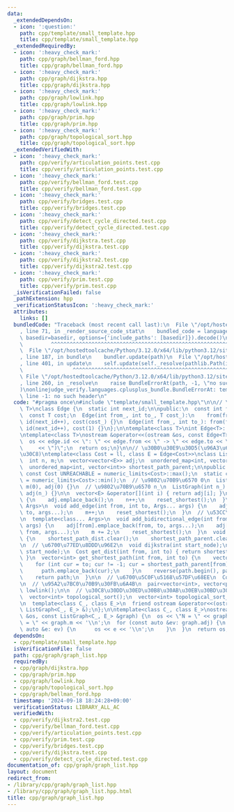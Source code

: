 ```yaml
---
data:
  _extendedDependsOn:
  - icon: ':question:'
    path: cpp/template/small_template.hpp
    title: cpp/template/small_template.hpp
  _extendedRequiredBy:
  - icon: ':heavy_check_mark:'
    path: cpp/graph/bellman_ford.hpp
    title: cpp/graph/bellman_ford.hpp
  - icon: ':heavy_check_mark:'
    path: cpp/graph/dijkstra.hpp
    title: cpp/graph/dijkstra.hpp
  - icon: ':heavy_check_mark:'
    path: cpp/graph/lowlink.hpp
    title: cpp/graph/lowlink.hpp
  - icon: ':heavy_check_mark:'
    path: cpp/graph/prim.hpp
    title: cpp/graph/prim.hpp
  - icon: ':heavy_check_mark:'
    path: cpp/graph/topological_sort.hpp
    title: cpp/graph/topological_sort.hpp
  _extendedVerifiedWith:
  - icon: ':heavy_check_mark:'
    path: cpp/verify/articulation_points.test.cpp
    title: cpp/verify/articulation_points.test.cpp
  - icon: ':heavy_check_mark:'
    path: cpp/verify/bellman_ford.test.cpp
    title: cpp/verify/bellman_ford.test.cpp
  - icon: ':heavy_check_mark:'
    path: cpp/verify/bridges.test.cpp
    title: cpp/verify/bridges.test.cpp
  - icon: ':heavy_check_mark:'
    path: cpp/verify/detect_cycle_directed.test.cpp
    title: cpp/verify/detect_cycle_directed.test.cpp
  - icon: ':heavy_check_mark:'
    path: cpp/verify/dijkstra.test.cpp
    title: cpp/verify/dijkstra.test.cpp
  - icon: ':heavy_check_mark:'
    path: cpp/verify/dijkstra2.test.cpp
    title: cpp/verify/dijkstra2.test.cpp
  - icon: ':heavy_check_mark:'
    path: cpp/verify/prim.test.cpp
    title: cpp/verify/prim.test.cpp
  _isVerificationFailed: false
  _pathExtension: hpp
  _verificationStatusIcon: ':heavy_check_mark:'
  attributes:
    links: []
  bundledCode: "Traceback (most recent call last):\n  File \"/opt/hostedtoolcache/Python/3.12.0/x64/lib/python3.12/site-packages/onlinejudge_verify/documentation/build.py\"\
    , line 71, in _render_source_code_stat\n    bundled_code = language.bundle(stat.path,\
    \ basedir=basedir, options={'include_paths': [basedir]}).decode()\n          \
    \         ^^^^^^^^^^^^^^^^^^^^^^^^^^^^^^^^^^^^^^^^^^^^^^^^^^^^^^^^^^^^^^^^^^^^^^^^^^^^^^^^^\n\
    \  File \"/opt/hostedtoolcache/Python/3.12.0/x64/lib/python3.12/site-packages/onlinejudge_verify/languages/cplusplus.py\"\
    , line 187, in bundle\n    bundler.update(path)\n  File \"/opt/hostedtoolcache/Python/3.12.0/x64/lib/python3.12/site-packages/onlinejudge_verify/languages/cplusplus_bundle.py\"\
    , line 401, in update\n    self.update(self._resolve(pathlib.Path(included), included_from=path))\n\
    \                ^^^^^^^^^^^^^^^^^^^^^^^^^^^^^^^^^^^^^^^^^^^^^^^^^^^^^^^^^\n \
    \ File \"/opt/hostedtoolcache/Python/3.12.0/x64/lib/python3.12/site-packages/onlinejudge_verify/languages/cplusplus_bundle.py\"\
    , line 260, in _resolve\n    raise BundleErrorAt(path, -1, \"no such header\"\
    )\nonlinejudge_verify.languages.cplusplus_bundle.BundleErrorAt: template/small_template.hpp:\
    \ line -1: no such header\n"
  code: "#pragma once\n#include \"template/small_template.hpp\"\n\n// \u8FBA\ntemplate<class\
    \ T>\nclass Edge {\n  static int next_id;\n\npublic:\n  const int from, to, id;\n\
    \  const T cost;\n  Edge(int from_, int to_, T cost_):\n    from(from_), to(to_),\
    \ id(next_id++), cost(cost_) {}\n  Edge(int from_, int to_): from(from_), to(to_),\
    \ id(next_id++), cost(1) {}\n};\n\ntemplate<class T>\nint Edge<T>::next_id = 0;\n\
    \ntemplate<class T>\nostream &operator<<(ostream &os, const Edge<T> &edge) {\n\
    \  os << edge.id << \": \" << edge.from << \" -> \" << edge.to << \" (\" << edge.cost\n\
    \     << \")\";\n  return os;\n}\n\n// \u30B0\u30E9\u30D5(\u96A3\u63A5\u30EA\u30B9\
    \u30C8)\ntemplate<class Cost = ll, class E = Edge<Cost>>\nclass ListGraph {\n\
    \  int n, m;\n  vector<vector<E>> adj;\n  unordered_map<int, vector<Cost>> shortest_path_dist;\n\
    \  unordered_map<int, vector<int>> shortest_path_parent;\n\npublic:\n  static\
    \ const Cost UNREACHABLE = numeric_limits<Cost>::max();\n  static const Cost NEGATIVE_CYCLE\
    \ = numeric_limits<Cost>::min();\n  // \u9802\u70B9\u6570 0\n  ListGraph(): n(0),\
    \ m(0), adj(0) {}\n  // \u9802\u70B9\u6570 n_\n  ListGraph(int n_): n(n_), m(0),\
    \ adj(n_) {}\n\n  vector<E> &operator[](int i) { return adj[i]; }\n\n  void add_node()\
    \ {\n    adj.emplace_back();\n    n++;\n    reset_shortest();\n  }\n  template<class...\
    \ Args>\n  void add_edge(int from, int to, Args... args) {\n    adj[from].emplace_back(from,\
    \ to, args...);\n    m++;\n    reset_shortest();\n  }\n  // \u53CC\u65B9\u5411\
    \n  template<class... Args>\n  void add_bidirectional_edge(int from, int to, Args...\
    \ args) {\n    adj[from].emplace_back(from, to, args...);\n    adj[to].emplace_back(to,\
    \ from, args...);\n    m += 2;\n    reset_shortest();\n  }\n  void reset_shortest()\
    \ {\n    shortest_path_dist.clear();\n    shortest_path_parent.clear();\n  }\n\
    \n  // \u6700\u77ED\u8DDD\u96E2\n  void dijkstra(int start_node);\n  void bellman_ford(int\
    \ start_node);\n  Cost get_dist(int from, int to) { return shortest_path_dist[from][to];\
    \ }\n  vector<int> get_shortest_path(int from, int to) {\n    vector<int> path;\n\
    \    for (int cur = to; cur != -1; cur = shortest_path_parent[from][cur]) {\n\
    \      path.emplace_back(cur);\n    }\n    reverse(path.begin(), path.end());\n\
    \    return path;\n  }\n\n  // \u6700\u5C0F\u5168\u57DF\u68EE\n  Cost prim();\n\
    \n  // \u95A2\u7BC0\u70B9\u30FB\u6A4B\n  pair<vector<int>, vector<pair<int, int>>>\
    \ lowlink();\n\n  // \u30C8\u30DD\u30ED\u30B8\u30AB\u30EB\u30BD\u30FC\u30C8\n\
    \  vector<int> topological_sort();\n  vector<int> topological_sort_minimum();\n\
    \n  template<class C_, class E_>\n  friend ostream &operator<<(ostream &, const\
    \ ListGraph<C_, E_> &);\n};\n\ntemplate<class C_, class E_>\nostream &operator<<(ostream\
    \ &os, const ListGraph<C_, E_> &graph) {\n  os << \"N = \" << graph.n << \", M\
    \ = \" << graph.m << '\\n';\n  for (const auto &ev: graph.adj) {\n    for (const\
    \ auto &e: ev) {\n      os << e << '\\n';\n    }\n  }\n  return os;\n}"
  dependsOn:
  - cpp/template/small_template.hpp
  isVerificationFile: false
  path: cpp/graph/graph_list.hpp
  requiredBy:
  - cpp/graph/dijkstra.hpp
  - cpp/graph/prim.hpp
  - cpp/graph/lowlink.hpp
  - cpp/graph/topological_sort.hpp
  - cpp/graph/bellman_ford.hpp
  timestamp: '2024-09-18 18:24:28+09:00'
  verificationStatus: LIBRARY_ALL_AC
  verifiedWith:
  - cpp/verify/dijkstra2.test.cpp
  - cpp/verify/bellman_ford.test.cpp
  - cpp/verify/articulation_points.test.cpp
  - cpp/verify/prim.test.cpp
  - cpp/verify/bridges.test.cpp
  - cpp/verify/dijkstra.test.cpp
  - cpp/verify/detect_cycle_directed.test.cpp
documentation_of: cpp/graph/graph_list.hpp
layout: document
redirect_from:
- /library/cpp/graph/graph_list.hpp
- /library/cpp/graph/graph_list.hpp.html
title: cpp/graph/graph_list.hpp
---
```

